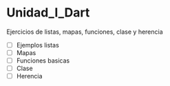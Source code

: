 # Unidad_I_Dart
Ejercicios de listas, mapas, funciones, clase y herencia 
- [ ] Ejemplos listas 
- [ ] Mapas
- [ ] Funciones basicas
- [ ] Clase
- [ ] Herencia
